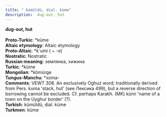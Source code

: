 ```yaml
---
title: " kümüldü, dial. küme"
description:  dug-out, hut
---
```

<strong> dug-out, hut</strong><br><br>
<strong>Proto-Turkic</strong>:  *küme<br>
<strong>Altaic etymology</strong>:  Altaic etymology<br>
<strong> Proto-Altaic</strong>:  *k`umi ( ~ -e)<br>
<strong>Nostratic</strong>:  Nostratic<br>
<strong>Russian meaning</strong>:  землянка, хижина<br>
<strong>Turkic</strong>:  *küme<br>
<strong>Mongolian</strong>:  *kömürge<br>
<strong>Tungus-Manchu</strong>:  *xoma-<br>
<strong>Comments</strong>:  VEWT 308. An exclusively Oghuz word; traditionally derived from Pers. kuma 'stack, hut' (see Лексика 499), but a reverse direction of borrowing cannot be excluded. Cf. perhaps Karakh. (MK) kümi 'name of a town on the Uyghur border' (?).<br>
<strong>Turkish</strong>:  kümüldü, dial. küme<br>
<strong>Turkmen</strong>:  küme<br>


